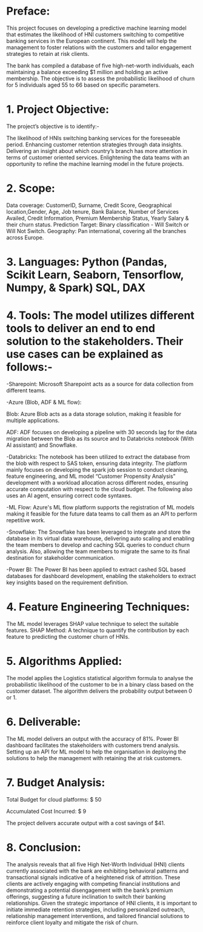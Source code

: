 # Preface:
This project focuses on developing a predictive machine learning model that estimates the likelihood of HNI customers switching to competitive banking services in the European continent. This model will help the management to foster relations with the customers and tailor engagement strategies to retain at risk clients.  

The bank has compiled a database of five high-net-worth individuals, each maintaining a balance exceeding $1 million and holding an active membership. The objective is to assess the probabilistic likelihood of churn for 5 individuals aged 55 to 66 based on specific parameters. 

# 1. Project Objective:
The project’s objective is to identify:-

The likelihood of HNIs switching banking services for the foreseeable period.
Enhancing customer retention strategies through data insights.
Delivering an insight about which country’s branch has more attention in terms of customer oriented services. 
Enlightening the data teams with an opportunity to refine the machine learning model in the future projects.

# 2. Scope:

Data coverage: CustomerID, Surname, Credit Score, Geographical location,Gender, Age, Job tenure, Bank Balance, Number of Services Availed, Credit Information, Premium Membership Status, Yearly Salary & their churn status.
Prediction Target: Binary classification - Will Switch or Will Not Switch.
Geography: Pan international, covering all the branches across Europe.

# 3. Languages: Python (Pandas, Scikit Learn, Seaborn, Tensorflow, Numpy, & Spark) SQL, DAX

# 4. Tools: The model utilizes different tools to deliver an end to end solution to the stakeholders. Their   use cases can be explained as follows:-
-Sharepoint: Microsoft Sharepoint acts as a source for data collection from different teams.

-Azure (Blob, ADF & ML flow):

  Blob: Azure Blob acts as a data storage solution, making it feasible for multiple applications.
  
  ADF: ADF focuses on developing a pipeline with 30 seconds lag for the data migration between the Blob as its source and to Databricks notebook (With AI assistant) and 
  Snowflake.   
  
-Databricks: The notebook has been utilized to extract the database from the blob with respect to SAS token, ensuring data integrity. The platform mainly focuses on 
 developing the spark job session to  conduct cleaning,  feature engineering, and ML model “Customer Propensity Analysis” development with a workload allocation across 
 different nodes, ensuring accurate computation with respect to the cloud budget. The following also uses an AI agent, ensuring correct code syntaxes. 
 
-ML Flow: Azure's ML flow platform supports the registration of ML models making it feasible for the future data teams to call them as an API to perform repetitive work.

-Snowflake: The Snowflake has been leveraged to integrate and store the database in its virtual data warehouse, delivering auto scaling and enabling the team members to 
 develop and caching SQL queries to conduct churn analysis. Also, allowing the team members to migrate the same to its final destination for stakeholder communication.   
 
-Power BI: The Power BI has been applied to extract cashed SQL based databases for dashboard development, enabling the stakeholders to extract key insights based on the 
 requirement definition.

# 4. Feature Engineering Techniques:
The ML model leverages SHAP value technique to select the suitable features.
SHAP Method: 
A technique to quantify the contribution by each feature to predicting the customer churn of HNIs.

# 5. Algorithms Applied:  
The model applies the Logistics statistical algorithm formula to analyse the probabilistic likelihood of the customer to be in a binary class based on the customer dataset.
The algorithm delivers the probability output between 0 or 1.

# 6. Deliverable: 
The ML model delivers an output with the accuracy of 81%. 
Power BI dashboard facilitates the stakeholders with customers trend analysis. 
Setting up an API for ML model to help the organisation in deploying the solutions to help the management with retaining the at risk customers. 

# 7. Budget Analysis:
Total Budget for cloud platforms: $ 50

Accumulated Cost Incurred: $ 9

The project delivers accurate output with a cost savings of $41.

# 8. Conclusion: 
The analysis reveals that all five High Net-Worth Individual (HNI) clients currently associated with the bank are exhibiting behavioral patterns and transactional signals indicative of a heightened risk of attrition. These clients are actively engaging with competing financial institutions and demonstrating a potential disengagement with the bank’s premium offerings, suggesting a future inclination to switch their banking relationships.
Given the strategic importance of HNI clients, it is important to initiate immediate retention strategies, including personalized outreach, relationship management interventions, and tailored financial solutions to reinforce client loyalty and mitigate the risk of churn.
